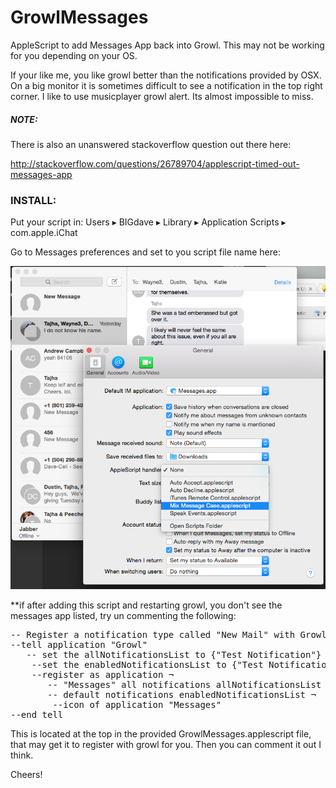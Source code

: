 GrowlMessages
=============

AppleScript to add Messages App back into Growl. This may not be working for you depending on your OS.

If your like me, you like growl better than the notifications provided by OSX. On a big monitor it is sometimes difficult to see a notification in the top right corner. I like to use musicplayer growl alert. Its almost impossible to miss.  


<h5>NOTE:</h5>
There is also an unanswered stackoverflow question out there here:

http://stackoverflow.com/questions/26789704/applescript-timed-out-messages-app



<h3>INSTALL:</h3>

Put your script in:  Users ▸ BIGdave ▸ Library ▸ Application Scripts ▸ com.apple.iChat


Go to Messages preferences and set to you script file name here:

![](https://github.com/daveferrara1/GrowlMessages/blob/master/shot.png)


**if after adding this script and restarting growl, you don't see the messages app listed, try un commenting the following:

<pre>
-- Register a notification type called "New Mail" with Growl, and enable it.
--tell application "Growl"
   -- set the allNotificationsList to {"Test Notification"}
    --set the enabledNotificationsList to {"Test Notification"}
    --register as application ¬
       -- "Messages" all notifications allNotificationsList ¬
       -- default notifications enabledNotificationsList ¬
        --icon of application "Messages"
--end tell
</pre>

This is located at the top in the provided GrowlMessages.applescript file, that may get it to register with growl for you. Then you can comment it out I think.


Cheers!